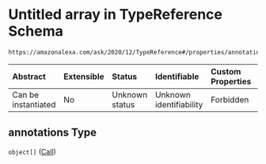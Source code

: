 # Untitled array in TypeReference Schema

```txt
https://amazonalexa.com/ask/2020/12/TypeReference#/properties/annotations
```



| Abstract            | Extensible | Status         | Identifiable            | Custom Properties | Additional Properties | Access Restrictions | Defined In                                                                      |
| :------------------ | :--------- | :------------- | :---------------------- | :---------------- | :-------------------- | :------------------ | :------------------------------------------------------------------------------ |
| Can be instantiated | No         | Unknown status | Unknown identifiability | Forbidden         | Allowed               | none                | [TypeReference.json\*](../../schemas/TypeReference.json "open original schema") |

## annotations Type

`object[]` ([Call](actiondeclaration-properties-annotations-call.md))
